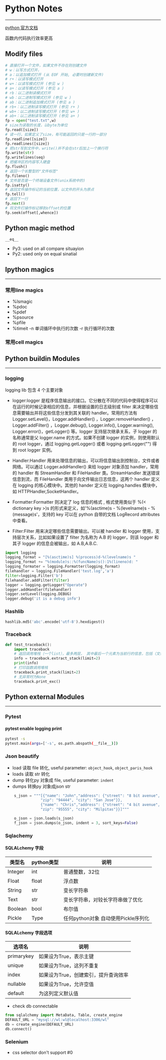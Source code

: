# Python Notes

---

[python 官方文档](https://docs.python.org/zh-cn/3/)

函数内代码执行效率更高

## Modify files

``` python
# 直接打开一个文件，如果文件不存在则创建文件
# w：以写方式打开，
# a：以追加模式打开 (从 EOF 开始, 必要时创建新文件)
# r+：以读写模式打开
# w+：以读写模式打开 (参见 w )
# a+：以读写模式打开 (参见 a )
# rb：以二进制读模式打开
# wb：以二进制写模式打开 (参见 w )
# ab：以二进制追加模式打开 (参见 a )
# rb+：以二进制读写模式打开 (参见 r+ )
# wb+：以二进制读写模式打开 (参见 w+ )
# ab+：以二进制读写模式打开 (参见 a+ )
fp = open("test.txt",w)
# size为读取的长度，以byte为单位
fp.read([size])
# 读一行，如果定义了size，有可能返回的只是一行的一部分
fp.readline([size])
fp.readlines([size])
# 把str写到文件中，write()并不会在str后加上一个换行符
fp.write(str) 
fp.writelines(seq)
# 把缓冲区的内容写入硬盘
fp.flush() 
# 返回一个长整型的"文件标签"
fp.fileno() 
# 文件是否是一个终端设备文件(unix系统中的)
fp.isatty() 
# 返回文件操作标记的当前位置，以文件的开头为原点
fp.tell()
# 返回下一行
fp.next() 
# 将文件打操作标记移到offset的位置
fp.seek(offset[,whence])
```

## Python magic method

`__eq__`

- Py3: used on all compare situayion
- Py2: used only on equal sinatial

## Ipython magics

---

### 常用line magics

- %lsmagic
- %pdoc
- %pdef
- %psource
- %pfile
- %timeit
    -n 单词循环中执行的次数
    -r 执行循环的次数

### 常用cell magics

## Python buildin Modules

---

### logging

logging lib 包含 4 个主要对象

- logger:logger 是程序信息输出的接口。它分散在不同的代码中使得程序可以在运行的时候记录相应的信息，并根据设置的日志级别或 filter 来决定哪些信息需要输出并将这些信息分发到其关联的 handler。常用的方法有 Logger.setLevel()，Logger.addHandler() ，Logger.removeHandler() ，Logger.addFilter() ，Logger.debug(), Logger.info(), Logger.warning(), Logger.error()，getLogger() 等。logger 支持层次继承关系，子 logger 的名称通常是父 logger.name 的方式。如果不创建 logger 的实例，则使用默认的 root logger，通过 logging.getLogger() 或者 logging.getLogger("") 得到 root logger 实例。

- Handler:Handler 用来处理信息的输出，可以将信息输出到控制台，文件或者网络。可以通过 Logger.addHandler() 来给 logger 对象添加 handler，常用的 handler 有 StreamHandler 和 FileHandler 类。StreamHandler 发送错误信息到流，而 FileHandler 类用于向文件输出日志信息，这两个 handler 定义在 logging 的核心模块中。其他的 hander 定义在 logging.handles 模块中，如 HTTPHandler,SocketHandler。

- Formatter:Formatter 则决定了 log 信息的格式 , 格式使用类似于 %(< dictionary key >)s 的形式来定义，如'%(asctime)s - %(levelname)s - %(message)s'，支持的 key 可以在 python 自带的文档 LogRecord attributes 中查看。

- Filter:Filter 用来决定哪些信息需要输出。可以被 handler 和 logger 使用，支持层次关系，比如如果设置了 filter 为名称为 A.B 的 logger，则该 logger 和其子 logger 的信息会被输出，如 A.B,A.B.C.

``` python
import logging
logging_format = "[%(asctime)s] %(process)d-%(levelname)s "
logging_format += "%(module)s::%(funcName)s():1%(lineno)d: "
logging_formater = logging.Formatter(logging_format)
filehandler = logging.FileHandler('test.log','a') 
filter=logging.Filter('b') 
filehandler.addFilter(filter)
logger = logging.getLogger("Operate")
logger.addHandler(filehandler)
logger.setLevel(logging.DEBUG)
logger.debug('it is a debug info')
```

### Hashlib

``` python
hashlib.md5('abc'.encode('utf-8').hexdigest()
```

### Traceback

``` python
def test_traceback():
    import traceback
    # 返回调用堆栈（一个list），最多两层， 其中最后一个元素为当前行的信息，包括（文件名，行号，函数名，这一行的代码）
    info = traceback.extract_stack(limit=2)
    print(info)
    # 打印函数调用堆栈
    traceback.print_stack(limit=2)
    # 无异常时为None
    traceback.print_exc()
```

## Python external Modules

---

### Pytest

#### pytest enable logging print

``` bash
pytest -s
pytest.main(args=['-s', os.path.abspath(__file__)])
```

### Json beautify

- load 读取 file 转化, useful parameter: `object_hook`, `object_paris_hook`
- loads 读取 str 转化
- dump 转化py 对象成 file, useful parameter: `indent`
- dumps 转换py 对象成json str

``` python
    s_json = """[{"name": "John","address": {"street": "8 bit avenue",
                "zip": "94444", "city": "San Jose"}},
                {"name": "Chris","address": {"street": "4 bit avenue",
                "zip": "95555", "city": "Milpitas"}}]"""

    o_json = json.loads(s_json)
    f_json = json.dumps(o_json, indent = 3, sort_keys=False)
```

### Sqlachemy

#### SQLALchemy 字段

| 类型名  | python类型 | 说明 |
| ------- | ---------  | ------ |
| Integer | int        | 普通整数，32位 |
| Float   | float      | 浮点数 |
| String  | str        | 变长字符串 |
| Text    | str        | 变长字符串，对较长字符串做了优化 |
| Boolean | bool       | 布尔值 |
| Pickle  | Type       | 任何python对象  自动使用Pickle序列化 |

#### SQLALchemy 字段选项

| 选项名 | 说明 |
| ---    |  --  |
| primarykey |  如果设为True，表示主键 |
| unique |  如果设为True，这列不重复 |
| index |   如果设为True，创建索引，提升查询效率 |
| nullable |    如果设为True，允许空值 |
| default | 为这列定义默认值 |

- check db connectable

``` python
from sqlalchemy import MetaData, Table, create_engine
DEFAULT_URL = "mysql://wl:wl@localhost:3306/wl"
db = create_engine(DEFAULT_URL)
db.connect()
```

### Selenium

- css selector don't support #0
